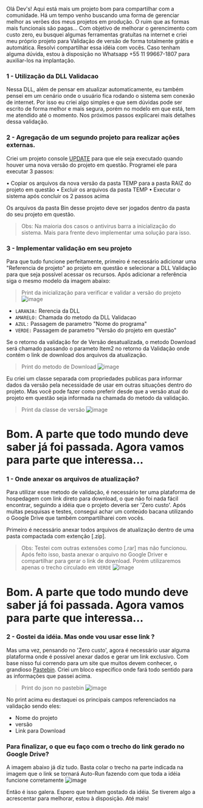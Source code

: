 Olá Dev's!
Aqui está mais um projeto bom para compartilhar com a comunidade. 
Há um tempo venho buscando uma forma de gerenciar melhor as verões dos meus projetos em produção. O ruim que as formas mais
funcionais são pagas... Com objetivo de melhorar o gerencimento com custo zero, eu busquei algumas ferramentas gratuítas na
internet e criei meu próprio projeto para Validação de versão de forma totalmente grátis e automática.
Resolvi compartilhar essa idéia com vocês. Caso tenham alguma dúvida, estou à disposição no Whatsapp +55 11 99667-1807 para 
auxiliar-los na implantação.


### 1 - Utilização da DLL Validacao
Nessa DLL, além de pensar em atualizar automaticamente, eu também pensei em um cenário onde o usuário fica rodando o sistema 
sem conexão de internet. Por isso eu criei algo simples e que sem dúvidas pode ser escrito de forma melhor e mais segura, 
porém no modelo em que está, tem me atendido até o momento. Nos próximos passos explicarei mais detalhes dessa validação.

### 2 - Agregação de um segundo projeto para realizar ações externas.
Criei um projeto console [UPDATE](https://github.com/juniioroliveira/Update) para que ele seja executado quando houver uma nova
versão do projeto em questão. Programei ele para executar 3 passos:

• Copiar os arquivos da nova versão da pasta TEMP para a pasta RAIZ do projeto em questão
• Excluir os arquivos da pasta TEMP 
• Executar o sistema após concluir os 2 passos acima

Os arquivos da pasta Bin desse projeto deve ser jogados dentro da pasta do seu projeto em questão.

> Obs: Na maioria dos casos o antivirus barra a inicialização do sistema. Mais para frente devo implementar uma solução para isso.


### 3 - Implementar validação em seu projeto
Para que tudo funcione perfeitamente, primeiro é necessário adicionar uma "Referencia de projeto" ao projeto em questão 
e selecionar a DLL Validação para que seja possível acessar os recursos. Após adicionar a referência siga o mesmo modelo
da imagem abaixo:
> Print da inicialização para verificar e validar a versão do projeto
![image](https://user-images.githubusercontent.com/69655703/186058492-e4a75907-bbb7-42f6-bf5e-b48a10aa6e37.png)

- `LARANJA:` Rerencia da DLL
- `AMARELO:` Chamada do metodo da DLL Validacao
- `AZUL:` Passagem de parametro "Nome do programa"
- `VERDE:` Passagem de parametro "Versão do projeto em questão"

Se o retorno da validação for de Versão desatualizada, o metodo Download será chamado passando o parameto Item2 no retorno da Validação
onde contém o link de download dos arquivos da atualização.

> Print do metodo de Download
![image](https://user-images.githubusercontent.com/69655703/186051508-c19325ba-0221-4314-a9ce-4fa9949343f3.png)

Eu criei um classe separada com propriedades publicas para informar dados da versão pela necessidade de usar em outras 
situações dentro do projeto. Mas você pode fazer como preferir desde que a versão atual do projeto em questão seja informada
na chamada do metodo da validação.

> Print da classe de versão
![image](https://user-images.githubusercontent.com/69655703/186051605-5db9d45f-e0c1-4734-9f18-79a89b5727d7.png)

# Bom. A parte que todo mundo deve saber já foi passada. Agora vamos para parte que interessa...

### 1 - Onde anexar os arquivos de atualização?
Para utilizar esse metodo de validação, é necessário ter uma plataforma de hospedagem com link direto para download,
o que não foi nada fácil encontrar, seguindo a idéia que o projeto deveria ser 'Zero custo'.
Após muitas pesquisas e testes, consegui achar um conteúdo bacana utilizando o Google Drive que também compartilharei com vocês.

Primeiro é necessário anexar todos arquivos de atualização dentro de uma pasta compactada com extenção [.zip].
> Obs: Testei com outras extensões como [.rar] mas não funcionou.
Após feito isso, basta anexar o arquivo no Google Driver e compartilhar para gerar o link de download. Porém utilizaremos apenas 
o trecho circulado em `VERDE`
![image](https://user-images.githubusercontent.com/69655703/186063282-8446f01d-90d0-41ba-b07f-5dc302ca75e7.png)

# Bom. A parte que todo mundo deve saber já foi passada. Agora vamos para parte que interessa...

### 2 - Gostei da idéia. Mas onde vou usar esse link ?
Mas uma vez, pensando no 'Zero custo', agora é necessário usar alguma plataforma onde é possível anexar dados e gerar um link exclusivo.
Com base nisso fui correndo para um site que muitos devem conhecer, o grandioso [Pastebin](https://pastebin.com/). 
Criei um bloco especifico onde fará todo sentido para as informações que passei acima. 

> Print do json no pastebin
![image](https://user-images.githubusercontent.com/69655703/186064940-1df91be7-51c4-4c51-af34-dc78870eb090.png)

No print acima eu destaquei os principais campos referenciados na validação sendo eles:

- Nome do projeto
- versão
- Link para Download

### Para finalizar, o que eu faço com o trecho do link gerado no Google Drive?

A imagem abaixo já diz tudo.
Basta colar o trecho na parte indicada na imagem que o link se tornará Auto-Run fazendo com que toda a idéia funcione corretamente
![image](https://user-images.githubusercontent.com/69655703/186065680-ba7a148d-549b-4eb9-811d-1dcdc3851d25.png)



Então é isso galera. Espero que tenham gostado da idéia. Se tiverem algo a acrescentar para melhorar, estou à disposição. 
Até mais!



